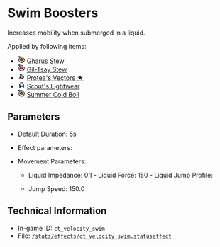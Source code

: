 # Swim Boosters

Increases mobility when submerged in a liquid.

Applied by following items:

- <img src="https://raw.githubusercontent.com/Ceterai/Enternia/main/items/generic/food/tier3/ct_gil_tsay_stew.png" alt="Gharus Stew icon" loading="lazy" height="16px" width="auto" /> [Gharus Stew](https://ceterai.github.io/MyEnternia/Wiki/GharusStew)
- <img src="https://raw.githubusercontent.com/Ceterai/Enternia/main/items/generic/food/tier3/ct_gil_tsay_stew.png" alt="Gil-Tsay Stew icon" loading="lazy" height="16px" width="auto" /> [Gil-Tsay Stew](https://ceterai.github.io/MyEnternia/Wiki/Gil-TsayStew)
- <img src="https://raw.githubusercontent.com/Ceterai/Enternia/main/items/armors/alta/tier3/scout/velocity_eaters/icon.png" alt="Protea's Vectors ★ icon" loading="lazy" height="16px" width="auto" /> [Protea's Vectors ★](https://ceterai.github.io/MyEnternia/Wiki/Protea'sVectors)
- <img src="https://raw.githubusercontent.com/Ceterai/Enternia/main/items/armors/alta/tier3/scout/lightwear/icon.png" alt="Scout's Lightwear icon" loading="lazy" height="16px" width="auto" /> [Scout's Lightwear](https://ceterai.github.io/MyEnternia/Wiki/Scout'sLightwear)
- <img src="https://raw.githubusercontent.com/Ceterai/Enternia/main/items/generic/food/tier3/ct_gil_tsay_stew.png" alt="Summer Cold Boil icon" loading="lazy" height="16px" width="auto" /> [Summer Cold Boil](https://ceterai.github.io/MyEnternia/Wiki/SummerColdBoil)

## Parameters

- Default Duration: 5s
- Effect parameters: 

- Movement Parameters: 

  - Liquid Impedance: 0.1  - Liquid Force: 150  - Liquid Jump Profile: 

  - Jump Speed: 150.0

## Technical Information

- In-game ID: `ct_velocity_swim`
- File: [`/stats/effects/ct_velocity_swim.statuseffect`](https://github.com/Ceterai/Enternia/blob/main/stats/effects/ct_velocity_swim.statuseffect)
